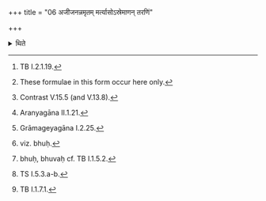 +++
title = "06 अजीजनन्नमृतम् मर्त्यासोऽस्रेमाणन् तरणिं"

+++

<details><summary>थिते</summary>

6. With ajījanannamr̥tam...[^1] having held the produced fire (in an earthen vessel) by means of his folded hands, with samrādasi virādasi...[^2] having enkindled it, then having lifted it towards the east, remaining seated,[^3] (the Adhvaryu) should place it on the materials while Rathantara[^4] and Yajñāyajñīya[^5] sāmans are being sung, at the end of all the formulae, with the establishment formula according to the sage (of the sacrificer), with first sacred utterance (vyāhr̥ti),[^6] or two sacred utterances[^7] with the first two Sārparājñi verses[^8] and with the first Gharmaśiras formula.[^9]  


[^1]: TB I.2.1.19.

[^2]: These formulae in this form occur here only.  

[^3]: Contrast V.15.5 (and V.13.8).  

[^4]: Aranyagāna II.1.21.  

[^5]: Grāmageyagāna I.2.25.  

[^6]: viz. bhuḥ.  

[^7]: bhuḥ, bhuvaḥ cf. TB I.1.5.2.  

[^8]: TS I.5.3.a-b.  

[^9]: TB I.1.7.1.
</details>
